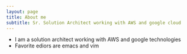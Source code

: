 ```yaml
---
layout: page
title: About me
subtitle: Sr. Solution Architect working with AWS and google cloud
---
```


- I am a solution architect working with AWS and google technologies
- Favorite ediors are emacs and vim
